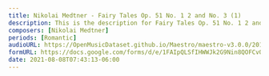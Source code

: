 ```yaml
---
title: Nikolai Medtner - Fairy Tales Op. 51 No. 1 2 and No. 3 (1)
description: This is the description for Fairy Tales Op. 51 No. 1 2 and No. 3 by Nikolai Medtner
composers: [Nikolai Medtner]
periods: [Romantic]
audioURL: https://OpenMusicDataset.github.io/Maestro/maestro-v3.0.0/2017/MIDI-Unprocessed_078_PIANO078_MID--AUDIO-split_07-09-17_Piano-e_1-02_wav--3.midi
formURL: https://docs.google.com/forms/d/e/1FAIpQLSfIHWWJk2G9Nin8QOFCvODv9Voo9YSIjQzFshPyHzwfECoifA/viewform
date: 2021-08-08T07:43:13-06:00
---
```

